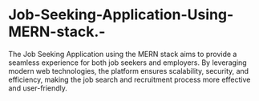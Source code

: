 # Job-Seeking-Application-Using-MERN-stack.-
The Job Seeking Application using the MERN stack aims to provide a seamless experience for both job seekers and employers. By leveraging modern web technologies, the platform ensures scalability, security, and efficiency, making the job search and recruitment process more effective and user-friendly.
